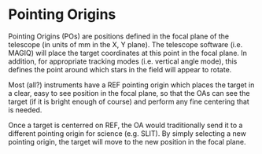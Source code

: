 # Pointing Origins

Pointing Origins (POs) are positions defined in the focal plane of the telescope  (in units of mm in the X, Y plane).  The telescope software (i.e. MAGIQ) will place the target coordinates at this point in the focal plane.  In addition, for appropriate tracking modes (i.e. vertical angle mode), this defines the point around which stars in the field will appear to rotate.

Most (all?) instruments have a REF pointing origin which places the target in a clear, easy to see position in the focal plane, so that the OAs can see the target (if it is bright enough of course) and perform any fine centering that is needed.

Once a target is centerred on REF, the OA would traditionally send it to a different pointing origin for science (e.g. SLIT).  By simply selecting a new pointing origin, the target will move to the new position in the focal plane.

